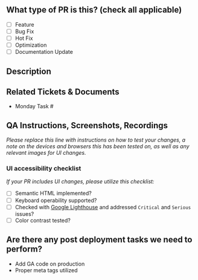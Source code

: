 ## What type of PR is this? (check all applicable)

- [ ] Feature
- [ ] Bug Fix
- [ ] Hot Fix
- [ ] Optimization
- [ ] Documentation Update

## Description

## Related Tickets & Documents
- Monday Task #

## QA Instructions, Screenshots, Recordings

_Please replace this line with instructions on how to test your changes, a note
on the devices and browsers this has been tested on, as well as any relevant
images for UI changes._

### UI accessibility checklist
_If your PR includes UI changes, please utilize this checklist:_
- [ ] Semantic HTML implemented?
- [ ] Keyboard operability supported?
- [ ] Checked with [Google Lighthouse](https://developer.chrome.com/docs/lighthouse/overview) and addressed `Critical` and `Serious` issues?
- [ ] Color contrast tested?

## Are there any post deployment tasks we need to perform?
- Add GA code on production
- Proper meta tags utilized
